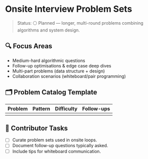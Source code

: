 # Onsite Interview Problem Sets

>Status: ⚪ Planned — longer, multi-round problems combining algorithms and system design.

## 🔍 Focus Areas

- Medium-hard algorithmic questions
- Follow-up optimisations & edge case deep dives
- Multi-part problems (data structure + design)
- Collaboration scenarios (whiteboard/pair programming)

## 🗂️ Problem Catalog Template

| Problem | Pattern | Difficulty | Follow-ups |
|---------|---------|------------|------------|
| | | | |

## 📌 Contributor Tasks

- [ ] Curate problem sets used in onsite loops.
- [ ] Document follow-up questions typically asked.
- [ ] Include tips for whiteboard communication.
